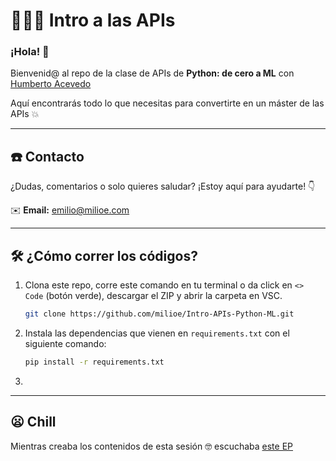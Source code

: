 # 🚀👩‍💻 Intro a las APIs

### ¡Hola! 🌟

Bienvenid@ al repo de la clase de APIs de **Python: de cero a ML** con [Humberto Acevedo](https://github.com/BetoACE)

Aquí encontrarás todo lo que necesitas para convertirte en un máster de las APIs 💥

---

## ☎️ Contacto

¿Dudas, comentarios o solo quieres saludar? ¡Estoy aquí para ayudarte! 👇

✉️ **Email:** [emilio@milioe.com](mailto:emilio@milioe.com)  

---

## 🛠️ ¿Cómo correr los códigos?

1. Clona este repo, corre este comando en tu terminal o da click en `<> Code` (botón verde), descargar el ZIP y abrir la carpeta en VSC.
   ```bash
   git clone https://github.com/milioe/Intro-APIs-Python-ML.git
   ```
2. Instala las dependencias que vienen en `requirements.txt` con el siguiente comando:
   ```bash
   pip install -r requirements.txt
   ```
3. 

---
## 😦 Chill
Mientras creaba los contenidos de esta sesión 🤓 escuchaba [este EP](https://open.spotify.com/intl-es/album/353uBBfNLMFgXDJkTWSpWe?si=w0o0_HOOTF-MIjuiRbPMJA)
